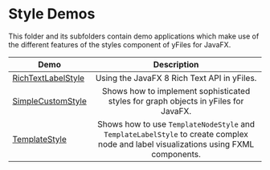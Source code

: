 
# Style Demos
  

 This folder and its subfolders contain demo applications which make use of the different features of the styles component of yFiles for JavaFX.   

| Demo | Description |
|------|:-----------:|
|[RichTextLabelStyle](../../src\style\richtextlabelstyle\README.md)| Using the JavaFX 8 Rich Text API in yFiles. |
|[SimpleCustomStyle](../../src\style\simplecustomstyle\README.md)| Shows how to implement sophisticated styles for graph objects in yFiles for JavaFX. |
|[TemplateStyle](../../src\style\templatestyle\README.md)| Shows how to use `TemplateNodeStyle` and `TemplateLabelStyle` to create complex node and label visualizations using FXML components. |
